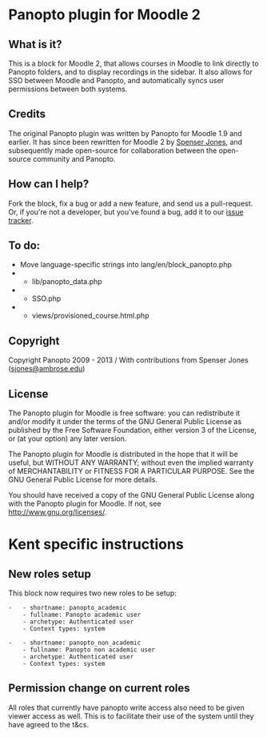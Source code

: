 # Panopto plugin for Moodle 2

## What is it?

This is a block for Moodle 2, that allows courses in Moodle to link directly to Panopto folders, and to display recordings in the sidebar. It also allows for SSO between Moodle and Panopto, and automatically syncs user permissions between both systems.

## Credits

The original Panopto plugin was written by Panopto for Moodle 1.9 and earlier. It has since been rewritten for Moodle 2 by [Spenser Jones](http://spenserjones.com), and subsequently made open-source for collaboration between the open-source community and Panopto.

## How can I help?

Fork the block, fix a bug or add a new feature, and send us a pull-request. Or, if you're not a developer, but you've found a bug, add it to our [issue tracker](https://github.com/Panopto/Moodle-2.0-Plugin-for-Panopto/issues).

## To do:
* Move language-specific strings into lang/en/block_panopto.php
* * lib/panopto_data.php
* * SSO.php
* * views/provisioned_course.html.php

## Copyright

 Copyright Panopto 2009 - 2013 / With contributions from Spenser Jones (sjones@ambrose.edu)
 
## License

The Panopto plugin for Moodle is free software: you can redistribute it and/or modify
it under the terms of the GNU General Public License as published by
the Free Software Foundation, either version 3 of the License, or
(at your option) any later version.

The Panopto plugin for Moodle is distributed in the hope that it will be useful,
but WITHOUT ANY WARRANTY; without even the implied warranty of
MERCHANTABILITY or FITNESS FOR A PARTICULAR PURPOSE.  See the
GNU General Public License for more details.

You should have received a copy of the GNU General Public License
along with the Panopto plugin for Moodle.  If not, see <http://www.gnu.org/licenses/>.

# Kent specific instructions

## New roles setup

This block now requires two new roles to be setup:
	
	-	- shortname: panopto_academic
		- fullname: Panopto academic user
		- archetype: Authenticated user
		- Context types: system
	
	-	- shortname: panopto_non_academic
		- fullname: Panopto non academic user
		- archetype: Authenticated user
		- Context types: system

## Permission change on current roles

All roles that currently have panopto write access also need to be given viewer access as well. This is to facilitate their use of the system until they have agreed to the t&cs.
